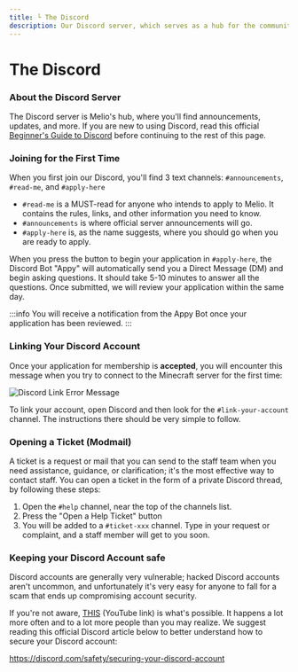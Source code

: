 ```yaml
---
title: └ The Discord
description: Our Discord server, which serves as a hub for the community. 
---
```


# The Discord

### About the Discord Server

The Discord server is Melio's hub, where you'll find announcements, updates, and more. 
If you are new to using Discord, read this official 
[Beginner's Guide to Discord](https://support.discord.com/hc/en-us/articles/360045138571-Beginner-s-Guide-to-Discord) 
before continuing to the rest of this page.

### Joining for the First Time

When you first join our Discord, you'll find 3 text channels: `#announcements`, `#read-me`, and `#apply-here`

- `#read-me` is a MUST-read for anyone who intends to apply to Melio. It contains the rules, links, and other information you need to know.
- `#announcements` is where official server announcements will go.
- `#apply-here` is, as the name suggests, where you should go when you are ready to apply. 

When you press the button to begin your application in `#apply-here`, the Discord Bot "Appy" will automatically send you a Direct Message (DM) and begin asking questions. It should take 5-10 minutes to answer all the questions. Once submitted, we will review your application within the same day.

:::info
You will receive a notification from the Appy Bot once your application has been reviewed.
:::

### Linking Your Discord Account

Once your application for membership is **accepted**, you will encounter this message when you try to connect to the Minecraft server for the first time:

![Discord Link Error Message](/assets/discord-link-1.png)

To link your account, open Discord and then look for the `#link-your-account` channel. The instructions there should be very simple to follow.

### Opening a Ticket (Modmail)

A ticket is a request or mail that you can send to the staff team when you need assistance, guidance, or clarification;
it's the most effective way to contact staff.
You can open a ticket in the form of a private Discord thread, by following these steps:

1. Open the `#help` channel, near the top of the channels list.
2. Press the "Open a Help Ticket" button
3. You will be added to a `#ticket-xxx` channel. Type in your request or complaint, and a staff member will get to you soon.

### Keeping your Discord Account safe

Discord accounts are generally very vulnerable; hacked Discord accounts aren't uncommon, and unfortunately it's very easy for anyone to fall for a scam that ends up compromising account security.

If you're not aware, [THIS](https://youtu.be/Z3lyynl7hP8?si=4GOQfTn34BgPZVTZ) (YouTube link) is what's possible. It happens a lot more often and to a lot more people than you may realize. We suggest reading this official Discord article below to better understand how to secure your Discord account:

https://discord.com/safety/securing-your-discord-account
